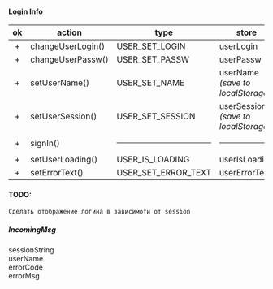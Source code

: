 #### Login Info
| ok | action  | type  | store |
| :-------: | --- | --- | --- |
| + | changeUserLogin() | USER_SET_LOGIN | userLogin |
| + | changeUserPassw() | USER_SET_PASSW | userPassw |
| + | setUserName() | USER_SET_NAME | userName <br>_(save to localStorage)_ |
| + | setUserSession() | USER_SET_SESSION | userSession <br>_(save to localStorage)_ |
| + | signIn() | <hr> | <hr> |
| + | setUserLoading() | USER_IS_LOADING | userIsLoading |
| + | setErrorText() | USER_SET_ERROR_TEXT | userErrorText |

#### TODO:
`Сделать отображение логина в зависимоти от session`

##### IncomingMsg
sessionString  
userName  
errorCode  
errorMsg
